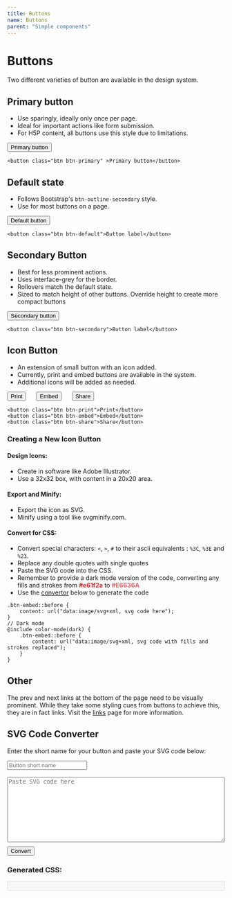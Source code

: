 ```yaml
---
title: Buttons
name: Buttons
parent: "Simple components"
---
```

<h1 class="margin-top-zero">Buttons</h1>
<p class="lead">Two different varieties of button are available in the design system.</p>
<h2>Primary button</h2>
<ul>
    <li>Use sparingly, ideally only once per page.</li>
    <li>Ideal for important actions like form submission.</li>
    <li>For H5P content, all buttons use this style due to limitations.</li>
</ul>
<button class="btn btn-primary">Primary button</button>
<div class="highlight">
<pre class="chroma">
<code class="language-html">&lt;button class=&quot;btn btn-primary&quot; &gt;Primary button&lt;/button&gt;</code>
</pre></div>
<h2>Default state</h2>
<ul>
    <li>Follows Bootstrap's <code>btn-outline-secondary</code> style.</li>
    <li>Use for most buttons on a page.</li>
</ul>
<button class="btn btn-default">Default button</button>
<div class="highlight">
<pre class="chroma">
<code class="language-html">&lt;button class=&quot;btn btn-default&quot;&gt;Button label&lt;/button&gt;</code>
</pre></div>
<h2>Secondary Button</h2>
<ul>
    <li>Best for less prominent actions.</li>
    <li>Uses interface-grey for the border.</li>
    <li>Rollovers match the default state.</li>
    <li>Sized to match height of other buttons. Override height to create more compact buttons</li>
</ul>
<button class="btn btn-secondary">Secondary button</button> 
<div class="highlight">
<pre class="chroma">
<code class="language-html">&lt;button class=&quot;btn btn-secondary&quot;&gt;Button label&lt;/button&gt;</code>
</pre></div>
<h2>Icon Button</h2>
<ul>
    <li>An extension of small button with an icon added.</li>
    <li>Currently, print and embed buttons are available in the system.</li>
    <li>Additional icons will be added as needed.</li>
</ul>
<div style="display: flex; gap: 1.5rem;">
<button class="btn btn-print">Print</button>
<button class="btn btn-embed">Embed</button>
<button class="btn btn-share">Share</button>
</div>
<div class="highlight">
<pre class="chroma">
<code class="language-html">&lt;button class=&quot;btn btn-print&quot;&gt;Print&lt;/button&gt;
&lt;button class=&quot;btn btn-embed&quot;&gt;Embed&lt;/button&gt;
&lt;button class=&quot;btn btn-share&quot;&gt;Share&lt;/button&gt;</code>
</pre></div>
<h3>Creating a New Icon Button</h3>
<h4>Design Icons:</h4>
<ul>
    <li>Create in software like Adobe Illustrator.</li>
    <li>Use a 32x32 box, with content in a 20x20 area.</li>
</ul>
<h4>Export and Minify:</h4>
<ul>
    <li>Export the icon as SVG.</li>
    <li>Minify using a tool like svgminify.com.</li>
</ul>
<h4>Convert for CSS:</h4>
<ul>
    <li>Convert special characters: <code><</code>, <code>></code>, <code>#</code> to their ascii equivalents : <code>%3C</code>, <code>%3E</code> and <code>%23</code>.</li>
    <li>Replace any double quotes with single quotes</li>
    <li>Paste the SVG code into the CSS.</li>
    <li>Remember to provide a dark mode version of the code, converting any fills and strokes from <span style="font-weight: bold; color: #e61f2a">#e61f2a</span> to <span style="font-weight: bold; color: #E6636A">#E6636A</span></li>
    <li>Use the <a href="#svg-convert">convertor</a> below to generate the code</li>
</ul>
<div class="highlight">
<pre class="chroma">
<code class="language-html">.btn-embed::before {
    content: url("data:image/svg+xml, svg code here");
}
// Dark mode
@include color-mode(dark) {
    .btn-embed::before {
        content: url("data:image/svg+xml, svg code with fills and strokes replaced");
    }
}</code>
</pre></div>

<h2>Other</h2>
<p>The prev and next links at the bottom of the page need to be visually prominent. While they take some styling cues from buttons to achieve this, they are in fact links. Visit the <a href="../../visual/links/">links</a> page for more information.</p>
<style>
textarea {
    width: 100%;
    height: 150px;
    margin-bottom: 10px;
}
#output {
    background-color: #f7f7f7;
    padding: 10px;
    border: 1px solid #ddd;
    overflow-x: auto;
}
</style>
<h2 id="svg-convert">SVG Code Converter</h2>
<p>Enter the short name for your button and paste your SVG code below:</p>
<input type="text" id="shortName" placeholder="Button short name" /><br /><br />  
<textarea id="svgInput" placeholder="Paste SVG code here"></textarea>
<button class="btn btn-default" onclick="convertSvg()">Convert</button>
<h3>Generated CSS:</h3>
<pre id="output"></pre>
 <script>
    function convertSvg() {
        // Get user input
        const shortName = document.getElementById('shortName').value.trim();
        let svg = document.getElementById('svgInput').value.trim();
        // Check if inputs are valid
        if (!shortName || !svg) {
            alert('Please enter both a short name and SVG code.');
            return;
        }
        // Encode SVG for use in a data URL
        svg = svg.replace(/[\r\n]+/g, ' '); // Remove newlines and replace with spaces
        svg = svg.replace(/"/g, "'"); // Convert double quotes to single quotes
        svg = svg.replace(/</g, '%3C').replace(/>/g, '%3E'); // Convert < and >
        svg = svg.replace(/#/g, '%23'); // Convert #
        // Generate CSS for normal and dark modes
        const css = `
.btn-${shortName}::before {
content: url("data:image/svg+xml,${svg}");
}
// Dark Mode
@include color-mode(dark) {
.btn-${shortName}::before {
    content: url("data:image/svg+xml,${svg.replace(/%23e61f2a/g, '%23E6636A')}");
}
}
        `;
        // Display the generated CSS
        document.getElementById('output').textContent = css;
    }
</script>